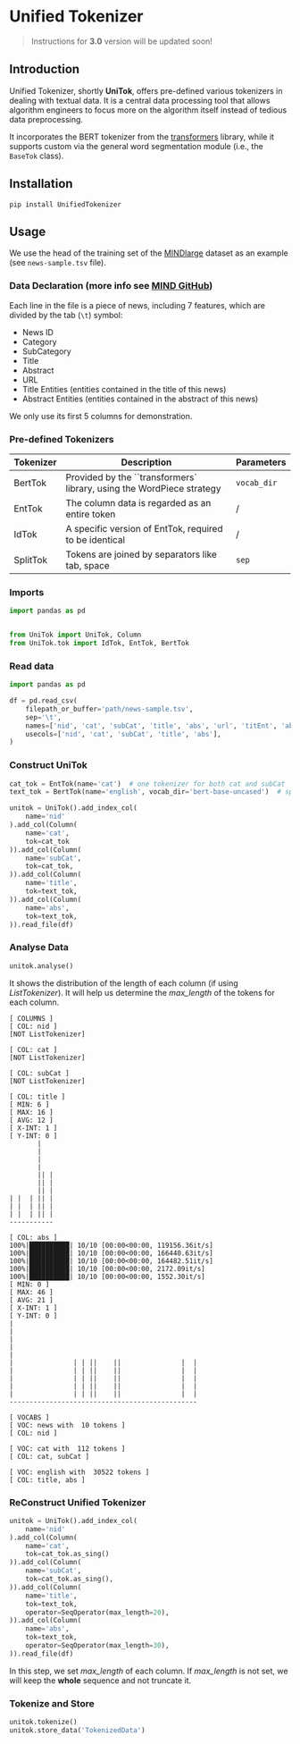 # Unified Tokenizer

> Instructions for **3.0** version will be updated soon!

## Introduction

Unified Tokenizer, shortly **UniTok**, 
offers pre-defined various tokenizers in dealing with textual data. 
It is a central data processing tool 
that allows algorithm engineers to focus more on the algorithm itself 
instead of tedious data preprocessing.

It incorporates the BERT tokenizer from the [transformers]((https://github.com/huggingface/transformers)) library, 
while it supports custom via the general word segmentation module (i.e., the `BaseTok` class).

## Installation

`pip install UnifiedTokenizer`

## Usage

We use the head of the training set of the [MINDlarge](https://msnews.github.io/) dataset as an example (see `news-sample.tsv` file).

### Data Declaration (more info see [MIND GitHub](https://github.com/msnews/msnews.github.io/blob/master/assets/doc/introduction.md))

Each line in the file is a piece of news, including 7 features, which are divided by the tab (`\t`) symbol:

- News ID
- Category
- SubCategory
- Title
- Abstract
- URL
- Title Entities (entities contained in the title of this news)
- Abstract Entities (entities contained in the abstract of this news) 

We only use its first 5 columns for demonstration.

### Pre-defined Tokenizers

| Tokenizer | Description                                                           | Parameters  |
|-----------|-----------------------------------------------------------------------|-------------|
| BertTok   | Provided by the ``transformers` library, using the WordPiece strategy | `vocab_dir` |
| EntTok    | The column data is regarded as an entire token                        | /           |
| IdTok     | A specific version of EntTok, required to be identical                | /           |
| SplitTok  | Tokens are joined by separators like tab, space                       | `sep`       |

### Imports

```python
import pandas as pd


from UniTok import UniTok, Column
from UniTok.tok import IdTok, EntTok, BertTok
```

### Read data

```python
import pandas as pd

df = pd.read_csv(
    filepath_or_buffer='path/news-sample.tsv',
    sep='\t',
    names=['nid', 'cat', 'subCat', 'title', 'abs', 'url', 'titEnt', 'absEnt'],
    usecols=['nid', 'cat', 'subCat', 'title', 'abs'],
)
```

### Construct UniTok

```python
cat_tok = EntTok(name='cat')  # one tokenizer for both cat and subCat
text_tok = BertTok(name='english', vocab_dir='bert-base-uncased')  # specify the bert vocab

unitok = UniTok().add_index_col(
    name='nid'
).add_col(Column(
    name='cat',
    tok=cat_tok
)).add_col(Column(
    name='subCat',
    tok=cat_tok,
)).add_col(Column(
    name='title',
    tok=text_tok,
)).add_col(Column(
    name='abs',
    tok=text_tok,
)).read_file(df)
```

### Analyse Data

```python
unitok.analyse()
```

It shows the distribution of the length of each column (if using _ListTokenizer_). It will help us determine the _max_length_ of the tokens for each column.

```
[ COLUMNS ]
[ COL: nid ]
[NOT ListTokenizer]

[ COL: cat ]
[NOT ListTokenizer]

[ COL: subCat ]
[NOT ListTokenizer]

[ COL: title ]
[ MIN: 6 ]
[ MAX: 16 ]
[ AVG: 12 ]
[ X-INT: 1 ]
[ Y-INT: 0 ]
       |   
       |   
       |   
       |   
       || |
       || |
       || |
| |  | || |
| |  | || |
| |  | || |
-----------

[ COL: abs ]
100%|██████████| 10/10 [00:00<00:00, 119156.36it/s]
100%|██████████| 10/10 [00:00<00:00, 166440.63it/s]
100%|██████████| 10/10 [00:00<00:00, 164482.51it/s]
100%|██████████| 10/10 [00:00<00:00, 2172.09it/s]
100%|██████████| 10/10 [00:00<00:00, 1552.30it/s]
[ MIN: 0 ]
[ MAX: 46 ]
[ AVG: 21 ]
[ X-INT: 1 ]
[ Y-INT: 0 ]
|                                              
|                                              
|                                              
|                                              
|                                              
|               | | ||    ||               |  |
|               | | ||    ||               |  |
|               | | ||    ||               |  |
|               | | ||    ||               |  |
|               | | ||    ||               |  |
-----------------------------------------------

[ VOCABS ]
[ VOC: news with  10 tokens ]
[ COL: nid ]

[ VOC: cat with  112 tokens ]
[ COL: cat, subCat ]

[ VOC: english with  30522 tokens ]
[ COL: title, abs ]
```

### ReConstruct Unified Tokenizer

```python
unitok = UniTok().add_index_col(
    name='nid'
).add_col(Column(
    name='cat',
    tok=cat_tok.as_sing()
)).add_col(Column(
    name='subCat',
    tok=cat_tok.as_sing(),
)).add_col(Column(
    name='title',
    tok=text_tok,
    operator=SeqOperator(max_length=20),
)).add_col(Column(
    name='abs',
    tok=text_tok,
    operator=SeqOperator(max_length=30),
)).read_file(df)
```

In this step, we set _max_length_ of each column. If _max_length_ is not set, we will keep the **whole** sequence and not truncate it.

### Tokenize and Store

```python
unitok.tokenize()
unitok.store_data('TokenizedData')
```
